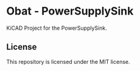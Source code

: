 # Obat - PowerSupplySink

KiCAD Project for the PowerSupplySink.

## License

This repository is licensed under the MIT license.
